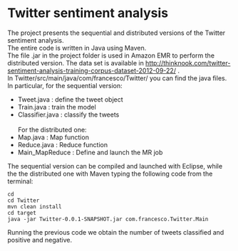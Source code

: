 # Twitter sentiment analysis
The project presents
the sequential and distributed versions of the Twitter
sentiment analysis. <br />
The entire code is written in Java using Maven. <br />
The file .jar in the project folder is used in Amazon EMR to perform the distributed version.
The data set is available in http://thinknook.com/twitter-sentiment-analysis-training-corpus-dataset-2012-09-22/ . <br />
In Twitter/src/main/java/com/francesco/Twitter/ you can find the java files. <br />
In particular, for the sequential version: <br />
* Tweet.java : define the tweet object
* Train.java : train the model
* Classifier.java : classify the tweets <br /> <br />
For the distributed one:
* Map.java : Map function
* Reduce.java : Reduce function
* Main_MapReduce : Define and launch the MR job






The sequential version can be compiled and launched with Eclipse, while the the distributed one with Maven typing the following code from the terminal:  <br />
```
cd
cd Twitter
mvn clean install
cd target
java -jar Twitter-0.0.1-SNAPSHOT.jar com.francesco.Twitter.Main
```
Running the previous code we obtain the number of tweets classified and positive and negative.

